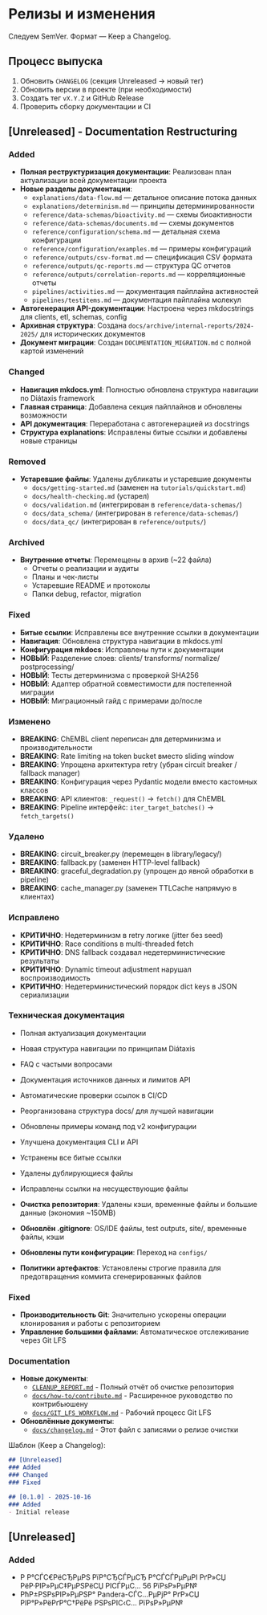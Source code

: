# Релизы и изменения

Следуем SemVer. Формат — Keep a Changelog.

## Процесс выпуска

1. Обновить `CHANGELOG` (секция Unreleased → новый тег)
2. Обновить версии в проекте (при необходимости)
3. Создать тег `vX.Y.Z` и GitHub Release
4. Проверить сборку документации и CI

## [Unreleased] - Documentation Restructuring

### Added

- **Полная реструктуризация документации**: Реализован план актуализации всей документации проекта
- **Новые разделы документации**: 
  - `explanations/data-flow.md` — детальное описание потока данных
  - `explanations/determinism.md` — принципы детерминированности
  - `reference/data-schemas/bioactivity.md` — схемы биоактивности
  - `reference/data-schemas/documents.md` — схемы документов
  - `reference/configuration/schema.md` — детальная схема конфигурации
  - `reference/configuration/examples.md` — примеры конфигураций
  - `reference/outputs/csv-format.md` — спецификация CSV формата
  - `reference/outputs/qc-reports.md` — структура QC отчетов
  - `reference/outputs/correlation-reports.md` — корреляционные отчеты
  - `pipelines/activities.md` — документация пайплайна активностей
  - `pipelines/testitems.md` — документация пайплайна молекул
- **Автогенерация API-документации**: Настроена через mkdocstrings для clients, etl, schemas, config
- **Архивная структура**: Создана `docs/archive/internal-reports/2024-2025/` для исторических документов
- **Документ миграции**: Создан `DOCUMENTATION_MIGRATION.md` с полной картой изменений

### Changed

- **Навигация mkdocs.yml**: Полностью обновлена структура навигации по Diátaxis framework
- **Главная страница**: Добавлена секция пайплайнов и обновлены возможности
- **API документация**: Переработана с автогенерацией из docstrings
- **Структура explanations**: Исправлены битые ссылки и добавлены новые страницы

### Removed

- **Устаревшие файлы**: Удалены дубликаты и устаревшие документы
  - `docs/getting-started.md` (заменен на `tutorials/quickstart.md`)
  - `docs/health-checking.md` (устарел)
  - `docs/validation.md` (интегрирован в `reference/data-schemas/`)
  - `docs/data_schema/` (интегрирован в `reference/data-schemas/`)
  - `docs/data_qc/` (интегрирован в `reference/outputs/`)

### Archived

- **Внутренние отчеты**: Перемещены в архив (~22 файла)
  - Отчеты о реализации и аудиты
  - Планы и чек-листы
  - Устаревшие README и протоколы
  - Папки debug, refactor, migration

### Fixed

- **Битые ссылки**: Исправлены все внутренние ссылки в документации
- **Навигация**: Обновлена структура навигации в mkdocs.yml
- **Конфигурация mkdocs**: Исправлены пути к документации
- **НОВЫЙ**: Разделение слоев: clients/ transforms/ normalize/ postprocessing/
- **НОВЫЙ**: Тесты детерминизма с проверкой SHA256
- **НОВЫЙ**: Адаптер обратной совместимости для постепенной миграции
- **НОВЫЙ**: Миграционный гайд с примерами до/после

### Изменено
- **BREAKING**: ChEMBL client переписан для детерминизма и производительности
- **BREAKING**: Rate limiting на token bucket вместо sliding window
- **BREAKING**: Упрощена архитектура retry (убран circuit breaker / fallback manager)
- **BREAKING**: Конфигурация через Pydantic модели вместо кастомных классов
- **BREAKING**: API клиентов: `_request()` → `fetch()` для ChEMBL
- **BREAKING**: Pipeline интерфейс: `iter_target_batches()` → `fetch_targets()`

### Удалено
- **BREAKING**: circuit_breaker.py (перемещен в library/legacy/)
- **BREAKING**: fallback.py (заменен HTTP-level fallback)
- **BREAKING**: graceful_degradation.py (упрощен до явной обработки в pipeline)
- **BREAKING**: cache_manager.py (заменен TTLCache напрямую в клиентах)

### Исправлено
- **КРИТИЧНО**: Недетерминизм в retry логике (jitter без seed)
- **КРИТИЧНО**: Race conditions в multi-threaded fetch
- **КРИТИЧНО**: DNS fallback создавал недетерминистические результаты
- **КРИТИЧНО**: Dynamic timeout adjustment нарушал воспроизводимость
- **КРИТИЧНО**: Недетерминистический порядок dict keys в JSON сериализации

### Техническая документация
- Полная актуализация документации
- Новая структура навигации по принципам Diátaxis
- FAQ с частыми вопросами
- Документация источников данных и лимитов API
- Автоматические проверки ссылок в CI/CD
- Реорганизована структура docs/ для лучшей навигации
- Обновлены примеры команд под v2 конфигурации
- Улучшена документация CLI и API
- Устранены все битые ссылки
- Удалены дублирующиеся файлы
- Исправлены ссылки на несуществующие файлы

- **Очистка репозитория**: Удалены кэши, временные файлы и большие данные (экономия ~150MB)
- **Обновлён .gitignore**: OS/IDE файлы, test outputs, site/, временные файлы, кэши
- **Обновлены пути конфигурации**: Переход на `configs/`
- **Политики артефактов**: Установлены строгие правила для предотвращения коммита сгенерированных файлов

### Fixed

- **Производительность Git**: Значительно ускорены операции клонирования и работы с репозиторием
- **Управление большими файлами**: Автоматическое отслеживание через Git LFS

### Documentation

- **Новые документы**:
  - [`CLEANUP_REPORT.md`](../../CLEANUP_REPORT.md) - Полный отчёт об очистке репозитория
  - [`docs/how-to/contribute.md`](how-to/contribute.md) - Расширенное руководство по контрибьюшену
  - [`docs/GIT_LFS_WORKFLOW.md`](GIT_LFS_WORKFLOW.md) - Рабочий процесс Git LFS
- **Обновлённые документы**:
  - [`docs/changelog.md`](changelog.md) - Этот файл с записями о релизе очистки

Шаблон (Keep a Changelog):

```markdown
## [Unreleased]
### Added
### Changed
### Fixed

## [0.1.0] - 2025-10-16
### Added
- Initial release
```

## [Unreleased]

### Added
- Р Р°СЃС€РёСЂРµРЅ РїР°СЂСЃРµСЂ Р°СЃСЃРµРµРІ РґР»СЏ РёР·РІР»РµС‡РµРЅРёСЏ РІСЃРµС… 56 РїРѕР»РµР№
- РћР±РЅРѕРІР»РµРЅР° Pandera-СЃС…РµРјР° РґР»СЏ РІР°Р»РёРґР°С†РёРё РЅРѕРІС‹С… РїРѕР»РµР№

